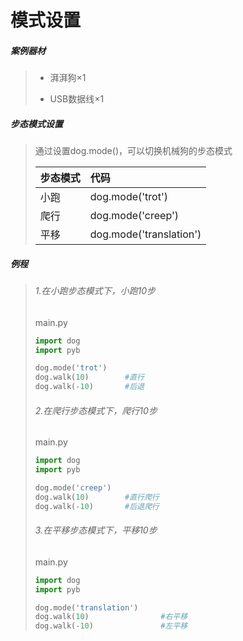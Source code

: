 # 模式设置

##### 案例器材

>* 湃湃狗×1
>
>* USB数据线×1
>

##### 步态模式设置

>通过设置dog.mode()，可以切换机械狗的步态模式
>
>| 步态模式 | 代码                    |
>| :------- | :---------------------- |
>| 小跑     | dog.mode('trot')        |
>| 爬行     | dog.mode('creep')       |
>| 平移     | dog.mode('translation') |
>

##### 例程

>###### 1.在小跑步态模式下，小跑10步
>
>main.py
>
>```python
>import dog
>import pyb
>
>dog.mode('trot')
>dog.walk(10)        #直行
>dog.walk(-10)       #后退
>```
>
>###### 2.在爬行步态模式下，爬行10步
>
>main.py
>
>```python
>import dog
>import pyb
>
>dog.mode('creep')
>dog.walk(10)        #直行爬行
>dog.walk(-10)       #后退爬行
>```
>###### 3.在平移步态模式下，平移10步
>
>main.py
>
>```python
>import dog
>import pyb
>
>dog.mode('translation')
>dog.walk(10)                #右平移
>dog.walk(-10)               #左平移
>```